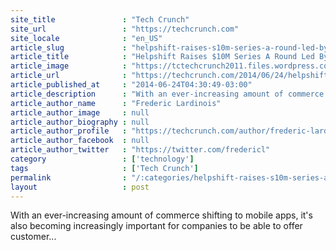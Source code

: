 ```yaml
---
site_title               : "Tech Crunch"
site_url                 : "https://techcrunch.com"
site_locale              : "en_US"
article_slug             : "helpshift-raises-s10m-series-a-round-led-by-intel-capital-for-its-mobile-customer-service-solution"
article_title            : "Helpshift Raises $10M Series A Round Led By Intel Capital For Its Mobile Customer Service Solution"
article_image            : "https://tctechcrunch2011.files.wordpress.com/2014/06/2014-06-23_1342.png?w=764&h=400&crop=1"
article_url              : "https://techcrunch.com/2014/06/24/helpshift-raises-10m-series-a-round-led-by-intel-capital-for-its-mobile-customer-service-solution/"
article_published_at     : "2014-06-24T04:30:49-03:00"
article_description      : "With an ever-increasing amount of commerce shifting to mobile apps, it's also becoming increasingly important for companies to be able to offer customer..."
article_author_name      : "Frederic Lardinois"
article_author_image     : null
article_author_biography : null
article_author_profile   : "https://techcrunch.com/author/frederic-lardinois/"
article_author_facebook  : null
article_author_twitter   : "https://twitter.com/fredericl"
category                 : ['technology']
tags                     : ['Tech Crunch']
permalink                : "/:categories/helpshift-raises-s10m-series-a-round-led-by-intel-capital-for-its-mobile-customer-service-solution/"
layout                   : post
---
```


With an ever-increasing amount of commerce shifting to mobile apps, it's also becoming increasingly important for companies to be able to offer customer...
